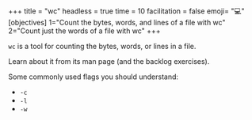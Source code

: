 +++
title = "wc"
headless = true
time = 10
facilitation = false
emoji= "💻"
[objectives]
    1="Count the bytes, words, and lines of a file with wc"
    2="Count just the words of a file with wc"
+++

`wc` is a tool for counting the bytes, words, or lines in a file.

Learn about it from its man page (and the backlog exercises).

Some commonly used flags you should understand:
* `-c`
* `-l`
* `-w`
